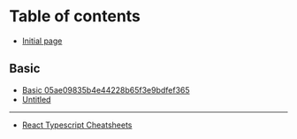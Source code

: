 # Table of contents

* [Initial page](README.md)

## Basic

* [Basic 05ae09835b4e44228b65f3e9bdfef365](basic/untitled-1.md)
* [Untitled](basic/untitled.md)

---

* [React Typescript Cheatsheets](https://react-typescript-cheatsheet.netlify.app/)

